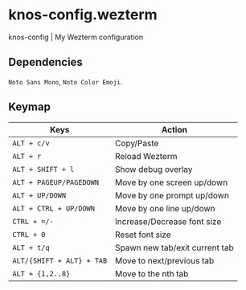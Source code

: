 # knos-config.wezterm
knos-config | My Wezterm configuration

## Dependencies
`Noto Sans Mono`, `Noto Color Emoji`.

## Keymap
| Keys                      | Action                         |
|---------------------------|--------------------------------|
| `ALT + c/v`               | Copy/Paste                     |
| `ALT + r`                 | Reload Wezterm                 |
| `ALT + SHIFT + l`         | Show debug overlay             |
| `ALT + PAGEUP/PAGEDOWN`   | Move by one screen up/down     |
| `ALT + UP/DOWN`           | Move by one prompt up/down     |
| `ALT + CTRL + UP/DOWN`    | Move by one line up/down       |
| `CTRL + =/-`              | Increase/Decrease font size    |
| `CTRL + 0`                | Reset font size                |
| `ALT + t/q`               | Spawn new tab/exit current tab |
| `ALT/{SHIFT + ALT} + TAB` | Move to next/previous tab      |
| `ALT + {1,2..8}`          | Move to the nth tab            |
